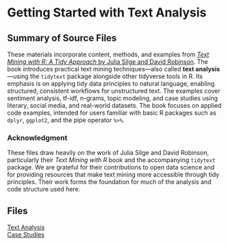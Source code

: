 # Getting Started with Text Analysis

## Summary of Source Files

These materials incorporate content, methods, and examples from [*Text Mining with R: A Tidy Approach* by Julia Silge and David Robinson](https://www.tidytextmining.com). The book introduces practical text mining techniques—also called **text analysis**—using the `tidytext` package alongside other tidyverse tools in R. Its emphasis is on applying tidy data principles to natural language, enabling structured, consistent workflows for unstructured text. The examples cover sentiment analysis, tf-idf, n-grams, topic modeling, and case studies using literary, social media, and real-world datasets. The book focuses on applied code examples, intended for users familiar with basic R packages such as `dplyr`, `ggplot2`, and the pipe operator `%>%`.


### Acknowledgment

These files draw heavily on the work of Julia Silge and David Robinson, particularly their *Text Mining with R* book and the accompanying `tidytext` package. We are grateful for their contributions to open data science and for providing resources that make text mining more accessible through tidy principles. Their work forms the foundation for much of the analysis and code structure used here.

## Files 
[Text Analysis](./Tidy_Text_Analysis.ipynb)  
[Case Studies](./Tidy_Text_Case_Studies.ipynb)